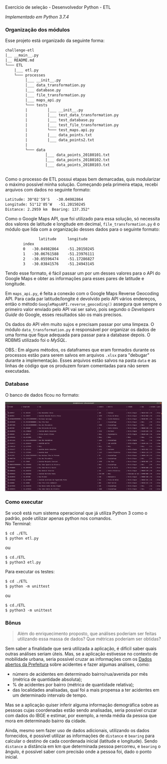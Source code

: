 Exercício de seleção - Desenvolvedor Python - ETL 
  
*Implementado em Python 3.7.4*


### Organização dos módulos
  
Esse projeto está organizado da seguinte forma:
  
```
challenge-etl  
|__ __main__.py
|__ README.md  
└─── ETL  
    |___ etl.py    
    └─── processes  
         │___ __init__.py  
         │___ data_transformation.py  
         |___ database.py  
         |___ file_transformation.py  
         |___ maps_api.py
         └─── tests  
         |         │___ __init__.py  
         |         │___ test_data_transformation.py  
         |         |___ test_database.py  
         |         |___ test_file_transformation.py  
         |         └─── test_maps.api.py
         |         |___ data_points.txt
         |         |___ data_points2.txt
         |
         └─── data  
                  │___ data_points_20180101.txt 
                  │___ data_points_20180102.txt  
                  |___ data_points_20180103.txt    
 
```  
Como o processo de ETL possui etapas bem demarcadas, quis modularizar o máximo possível minha solução.
Começando pela primeira etapa, recebi arquivos com dados no seguinte formato:

```
Latitude: 30°02′59″S   -30.04982864
Longitude: 51°12′05″W   -51.20150245
Distance: 2.2959 km  Bearing: 137.352°
```
  
Como o Google Maps API, que foi utilizado para essa solução, só necessita dos valores de latitude e longitude em decimal,
`file_transformation.py` é o módulo que lida com a organização desses dados para o seguinte formato:

```
	           latitude 	longitude
        index
        0 	-30.04982864 	-51.20150245
        1 	-30.06761588 	-51.23976111
        2 	-30.05596474 	-51.17286827
        3 	-30.03841576 	-51.24943145
```
Tendo esse formato, é fácil passar um por um desses valores para o API do Google Maps e obter as informações para esses 
pares de latitude e longitude.
  
Em `maps_api.py`, é feita a conexão com o Google Maps Reverse Geocoding API. Para cada par latitude/longite é devolvido 
pelo API vários endereços, então o método `GoogleMapsAPI.reverse_geocoding()` assegura que sempre
o primeiro valor enviado pelo API vai ser salvo, pois segundo o *Developers Guide* do Google, esses resultados são os mais precisos.
   
Os dados do API vêm muito sujos e precisam passar por uma limpeza. O módulo `data_transformation.py` é responsável por
organizar os dados de uma forma que fique adequada para passar para a database depois. O RDBMS utilizado foi o *MySQL*.
  
OBS.: Em alguns métodos, os dataframes que eram formados durante os processos estão para serem salvos em arquivos `.xlsx` para 
"debugar" durante a implementação. Esses arquivos estão salvos na pasta `data` e as linhas de código que os produzem foram
comentadas para não serem executadas.  
 
 
### Database

O banco de dados ficou no formato:
  
![screnshot_db](mysql_locations_db.png)


### Como executar 

Se você está num sistema operacional que já utiliza Python 3 como o padrão, pode utilizar apenas python nos comandos.  
No Terminal:  
  
```
$ cd ./ETL
$ python etl.py
```

ou

```
$ cd./ETL
$ python3 etl.py
```

Para executar os testes:

```
$ cd ./ETL
$ python -m unittest
```

ou

```
$ cd./ETL
$ python3 -m unittest
```


### Bônus

> Além do enriquecimento proposto, que análises poderiam ser feitas utilizando essa massa de dados? Que métricas poderiam ser obtidas?  
  
Sem saber a finalidade que será utilizada a aplicação, é difícil saber quais outras análises seriam úteis.
Mas, se a aplicação estivesse no contexto de mobilidade urbana, seria possível cruzar as informações com os
[Dados abertos da Prefeitura](http://datapoa.com.br/group/mobilidade) sobre acidentes e fazer algumas análises, como:
- número de acidentes em determinado bairro/rua/avenida por mês (métrica de quantidade absoluta);
- % de acidentes por bairro (métrica de quantidade relativa);
- das localidades analisadas, qual foi a mais propensa a ter acidentes em um determinado intervalo de tempo.
 
Mas se a aplicação quiser inferir alguma informação demográfica sobre as pessoas cujas coordenadas estão sendo analisadas,
seria possível cruzar com dados do IBGE e estimar, por exemplo, a renda média da pessoa que mora em determinado bairro da 
cidade.
  
Ainda, mesmo sem fazer uso de dados adicionais, utilizando os dados fornecidos, é possível utilizar as informações de `distance` e
`bearing` para calcular o destino de cada coordenada inicial (latitude e longitude). Sendo `distance` a distância em km que 
determinada pessoa percorreu, e `bearing` o ângulo, é possível saber com precisão onde a pessoa foi, dado o ponto inicial.
